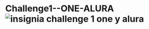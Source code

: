 # Challenge1--ONE-ALURA![insignia challenge 1 one y alura](https://github.com/vivioki/Challenge1--ONE-ALURA/assets/131423238/af372a46-3b64-4cd2-bb56-d00af64808b4)
